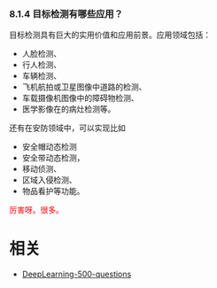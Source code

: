 

### 8.1.4 目标检测有哪些应用？

目标检测具有巨大的实用价值和应用前景。应用领域包括：

- 人脸检测、
- 行人检测、
- 车辆检测、
- 飞机航拍或卫星图像中道路的检测、
- 车载摄像机图像中的障碍物检测、
- 医学影像在的病灶检测等。

还有在安防领域中，可以实现比如

- 安全帽动态检测
- 安全带动态检测，
- 移动侦测、
- 区域入侵检测、
- 物品看护等功能。

<span style="color:red;">厉害呀。很多。</span>






# 相关

- [DeepLearning-500-questions](https://github.com/scutan90/DeepLearning-500-questions)
